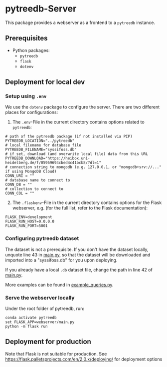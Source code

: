 # pytreedb-Server

This package provides a webserver as a frontend to a `pytreedb` instance.

## Prerequisites
- Python packages:
  - `pytreedb`
  - `flask`
  - `dotenv`
  
## Deployment for local dev
### Setup using `.env`
We use the `dotenv` package to configure the server. There are two different places for configurations:
1) The `.env`-File in the current directory contains options related to `pytreedb`: 
```
# path of the pytreedb package (if not installed via PIP)
PYTREEDB_LOCATION="../pytreedb"
# local filename for database file
PYTREEDB_FILENAME="syssifoss.db"
# if set, download (and overwrite local file) data from this URL
PYTREEDB_DOWNLOAD="https://heibox.uni-heidelberg.de/f/05969694cbed4c41bcb8/?dl=1"
# connection string to mongodb (e.g. 127.0.0.1, or "mongodb+srv://..." if using MongoDB Cloud)
CONN_URI = ""
# database name to connect to
CONN_DB = ""
# collection to connect to
CONN_COL = ""
```
2) The `.flaskenv`-File in the current directory contains options for the Flask webserver, e.g. (for the full
list, refer to the Flask documentation):
```
FLASK_ENV=development
FLASK_RUN_HOST=0.0.0.0
FLASK_RUN_PORT=5001
```

### Configuring pytreedb dataset
The dataset is not a prerequisite. If you don't have the dataset locally, unquote  line 43 in [main.py](main.py), so that the dataset will be downloaded and imported into a "syssifoss.db" for you upon deploying.

If you already have a local `.db` dataset file, change the path in line 42 of [main.py](main.py).

More examples can be found in [example_queries.py](../../examples/example_queries.py).

### Serve the webserver locally
Under the root folder of pytreedb, run:

```
conda activate pytreedb
set FLASK_APP=webserver/main.py
python -m flask run
```

## Deployment for production
Note that Flask is not suitable for production. 
See https://flask.palletsprojects.com/en/2.0.x/deploying/ for deployment options
